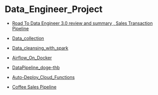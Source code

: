 # Data_Engineer_Project

<p>
  <ul>
    <li> <a href="https://medium.com/@kittisak.b.888/road-to-data-engineer-3-0-review-and-summary-8493f9843326"> Road To Data Engineer 3.0 review and summary , Sales Transaction Pipeline </a> </li>
  </ul>

  <ul>
    <li> <a href="https://github.com/Kittisak008B/Data_Engineer_Project/tree/main/data_collection"> Data_collection </a> </li>
  </ul>

  <ul>
    <li> <a href="https://github.com/Kittisak008B/Data_Engineer_Project/tree/main/data_cleansing_with_spark"> Data_cleansing_with_spark </a> </li>
  </ul>

  <ul>
    <li> <a href="https://github.com/Kittisak008B/Data_Engineer_Project/blob/main/airflow_on_docker/README.md"> Airflow_On_Docker </a> </li>
  </ul>
  
  <ul>
    <li> <a href="https://github.com/Kittisak008B/DataPipeline_doge-thb/blob/main/README.md"> DataPipeline_doge-thb </a> </li>
  </ul>
  
  <ul>
    <li> <a href="https://github.com/Kittisak008B/Auto-Deploy_Cloud_Functions/blob/main/README.md"> Auto-Deploy_Cloud_Functions </a> </li>
  </ul>

  <ul>
    <li> <a href="https://github.com/Kittisak008B/coffee_sales_pipeline"> Coffee Sales Pipeline </a> </li>
  </ul>
  
</p>

